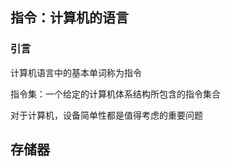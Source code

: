 ## 指令：计算机的语言

### 引言

计算机语言中的基本单词称为指令

指令集：一个给定的计算机体系结构所包含的指令集合

对于计算机，设备简单性都是值得考虑的重要问题





























## 存储器

